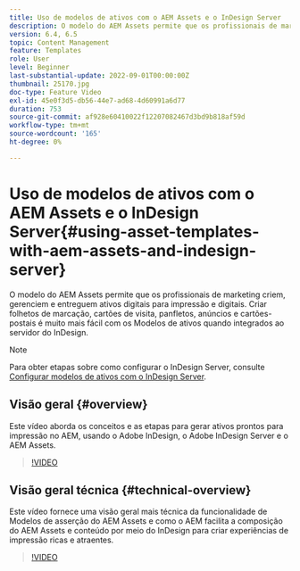 ```yaml
---
title: Uso de modelos de ativos com o AEM Assets e o InDesign Server
description: O modelo do AEM Assets permite que os profissionais de marketing criem, gerenciem e entreguem ativos digitais para impressão e digitais. Criar folhetos de marcação, cartões de visita, panfletos, anúncios e cartões-postais é muito mais fácil com os Modelos de ativos quando integrados ao servidor do InDesign.
version: 6.4, 6.5
topic: Content Management
feature: Templates
role: User
level: Beginner
last-substantial-update: 2022-09-01T00:00:00Z
thumbnail: 25170.jpg
doc-type: Feature Video
exl-id: 45e0f3d5-db56-44e7-ad68-4d60991a6d77
duration: 753
source-git-commit: af928e60410022f12207082467d3bd9b818af59d
workflow-type: tm+mt
source-wordcount: '165'
ht-degree: 0%

---
```


# Uso de modelos de ativos com o AEM Assets e o InDesign Server{#using-asset-templates-with-aem-assets-and-indesign-server}

O modelo do AEM Assets permite que os profissionais de marketing criem, gerenciem e entreguem ativos digitais para impressão e digitais. Criar folhetos de marcação, cartões de visita, panfletos, anúncios e cartões-postais é muito mais fácil com os Modelos de ativos quando integrados ao servidor do InDesign.

>[!NOTE]
>
>Para obter etapas sobre como configurar o InDesign Server, consulte [Configurar modelos de ativos com o InDesign Server](asset-templates-technical-video-setup.md).

## Visão geral {#overview}

Este vídeo aborda os conceitos e as etapas para gerar ativos prontos para impressão no AEM, usando o Adobe InDesign, o Adobe InDesign Server e o AEM Assets.

>[!VIDEO](https://video.tv.adobe.com/v/25170?quality=12&learn=on)

## Visão geral técnica {#technical-overview}

Este vídeo fornece uma visão geral mais técnica da funcionalidade de Modelos de asserção do AEM Assets e como o AEM facilita a composição do AEM Assets e conteúdo por meio do InDesign para criar experiências de impressão ricas e atraentes.

>[!VIDEO](https://video.tv.adobe.com/v/17071?quality=12&learn=on)
